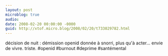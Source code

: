 ```yaml
---
layout: post
microblog: true
audio: 
date: 2008-02-20 00:00:00 -0000
guid: http://xtof.micro.blog/2008/02/20/t733029782.html
---
```

décision de nuit : démission openid donnée à snorri, plus qu'à acter... envie de vivre. triste.  #openid #burnout #deprime #santémental
